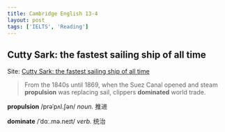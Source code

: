 ```yaml
---
title: Cambridge English 13-4
layout: post
tags: ['IELTS', 'Reading']
---
```


## Cutty Sark: the fastest sailing ship of all time

Site: [Cutty Sark: the fastest sailing ship of all time](https://blog.yinheng.me/material/13-4-1/)

> From the 1840s until 1869, when the Suez Canal opened and steam **propulsion** was replacing sail, clippers **dominated** world trade.

**propulsion** /prəˈpʌl.ʃən/ *noun.* 推进

**dominate** /ˈdɑː.mə.neɪt/ *verb.* 统治
